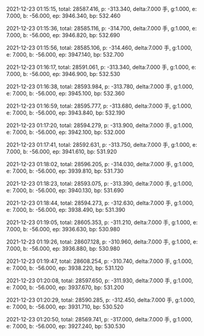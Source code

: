 2021-12-23 01:15:15, total: 28587.416, p: -313.340, delta:7.000 手, g:1.000, e: 7.000, b: -56.000, ep: 3946.340, bp: 532.460

2021-12-23 01:15:36, total: 28585.116, p: -314.700, delta:7.000 手, g:1.000, e: 7.000, b: -56.000, ep: 3946.820, bp: 532.690

2021-12-23 01:15:56, total: 28585.106, p: -314.460, delta:7.000 手, g:1.000, e: 7.000, b: -56.000, ep: 3947.140, bp: 532.700

2021-12-23 01:16:17, total: 28591.061, p: -313.340, delta:7.000 手, g:1.000, e: 7.000, b: -56.000, ep: 3946.900, bp: 532.530

2021-12-23 01:16:38, total: 28593.984, p: -313.780, delta:7.000 手, g:1.000, e: 7.000, b: -56.000, ep: 3945.100, bp: 532.360

2021-12-23 01:16:59, total: 28595.777, p: -313.680, delta:7.000 手, g:1.000, e: 7.000, b: -56.000, ep: 3943.840, bp: 532.190

2021-12-23 01:17:20, total: 28594.279, p: -313.900, delta:7.000 手, g:1.000, e: 7.000, b: -56.000, ep: 3942.100, bp: 532.000

2021-12-23 01:17:41, total: 28592.631, p: -313.750, delta:7.000 手, g:1.000, e: 7.000, b: -56.000, ep: 3941.610, bp: 531.920

2021-12-23 01:18:02, total: 28596.205, p: -314.030, delta:7.000 手, g:1.000, e: 7.000, b: -56.000, ep: 3939.810, bp: 531.730

2021-12-23 01:18:23, total: 28593.075, p: -313.390, delta:7.000 手, g:1.000, e: 7.000, b: -56.000, ep: 3940.130, bp: 531.690

2021-12-23 01:18:44, total: 28594.273, p: -312.630, delta:7.000 手, g:1.000, e: 7.000, b: -56.000, ep: 3938.490, bp: 531.390

2021-12-23 01:19:05, total: 28605.353, p: -311.210, delta:7.000 手, g:1.000, e: 7.000, b: -56.000, ep: 3936.630, bp: 530.980

2021-12-23 01:19:26, total: 28607.128, p: -310.960, delta:7.000 手, g:1.000, e: 7.000, b: -56.000, ep: 3936.880, bp: 530.980

2021-12-23 01:19:47, total: 28608.254, p: -310.740, delta:7.000 手, g:1.000, e: 7.000, b: -56.000, ep: 3938.220, bp: 531.120

2021-12-23 01:20:08, total: 28597.650, p: -311.930, delta:7.000 手, g:1.000, e: 7.000, b: -56.000, ep: 3937.670, bp: 531.200

2021-12-23 01:20:29, total: 28590.285, p: -312.450, delta:7.000 手, g:1.000, e: 7.000, b: -56.000, ep: 3931.710, bp: 530.520

2021-12-23 01:20:50, total: 28569.741, p: -317.000, delta:7.000 手, g:1.000, e: 7.000, b: -56.000, ep: 3927.240, bp: 530.530